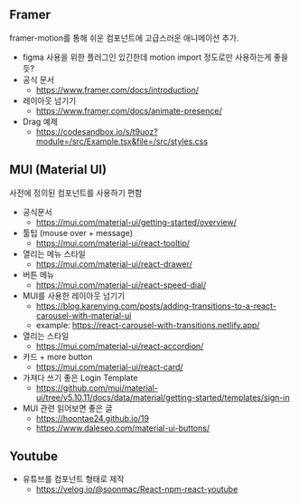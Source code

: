  ## Framer
 framer-motion를 통해 쉬운 컴포넌트에 고급스러운 애니메이션 추가.
 - figma 사용을 위한 플러그인 있긴한데 motion import 정도로만 사용하는게 좋을 듯?
 - 공식 문서
	 - https://www.framer.com/docs/introduction/
 - 레이아웃 넘기기
	 - https://www.framer.com/docs/animate-presence/
 - Drag 예제
	 - https://codesandbox.io/s/t9uoz?module=/src/Example.tsx&file=/src/styles.css

## MUI (Material UI)
사전에 정의된 컴포넌트를 사용하기 편함
- 공식문서
	- https://mui.com/material-ui/getting-started/overview/
- 툴팁 (mouse over + message)
	- https://mui.com/material-ui/react-tooltip/
- 열리는 메뉴 스타일
	- https://mui.com/material-ui/react-drawer/
- 버튼 메뉴
	- https://mui.com/material-ui/react-speed-dial/
- MUI를 사용한 레이아웃 넘기기
	- https://blog.karenying.com/posts/adding-transitions-to-a-react-carousel-with-material-ui
	- example: https://react-carousel-with-transitions.netlify.app/
- 열리는 스타일
	- https://mui.com/material-ui/react-accordion/
- 카드 + more button
	- https://mui.com/material-ui/react-card/
- 가져다 쓰기 좋은 Login Template
	- https://github.com/mui/material-ui/tree/v5.10.11/docs/data/material/getting-started/templates/sign-in
- MUI 관련 읽어보면 좋은 글
	- https://hoontae24.github.io/19
	- https://www.daleseo.com/material-ui-buttons/
	
## Youtube
- 유튜브를 컴포넌트 형태로 제작
	- https://velog.io/@soonmac/React-npm-react-youtube
